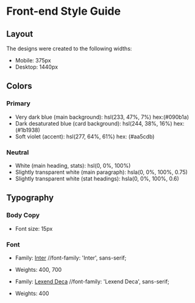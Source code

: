 # Front-end Style Guide

## Layout

The designs were created to the following widths:

- Mobile: 375px
- Desktop: 1440px

## Colors

### Primary

- Very dark blue (main background): hsl(233, 47%, 7%)    hex:(#090b1a)
- Dark desaturated blue (card background): hsl(244, 38%, 16%)    hex:(#1b1938)
- Soft violet (accent): hsl(277, 64%, 61%)    hex: (#aa5cdb)

### Neutral

- White (main heading, stats): hsl(0, 0%, 100%)
- Slightly transparent white (main paragraph): hsla(0, 0%, 100%, 0.75)
- Slightly transparent white (stat headings): hsla(0, 0%, 100%, 0.6)

## Typography

### Body Copy

- Font size: 15px

### Font

- Family: [Inter](https://fonts.google.com/specimen/Inter) //font-family: 'Inter', sans-serif;
- Weights: 400, 700

- Family: [Lexend Deca](https://fonts.google.com/specimen/Lexend+Deca) //font-family: 'Lexend Deca', sans-serif;
- Weights: 400
